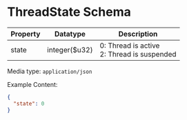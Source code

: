 # ThreadState Schema

| Property | Datatype       | Description                                    |
| -------- | -------------- | ---------------------------------------------- |
| state    | integer(\$u32) | 0: Thread is active<br/>2: Thread is suspended |

Media type: `application/json`

Example Content:

```json
{
  "state": 0
}
```
